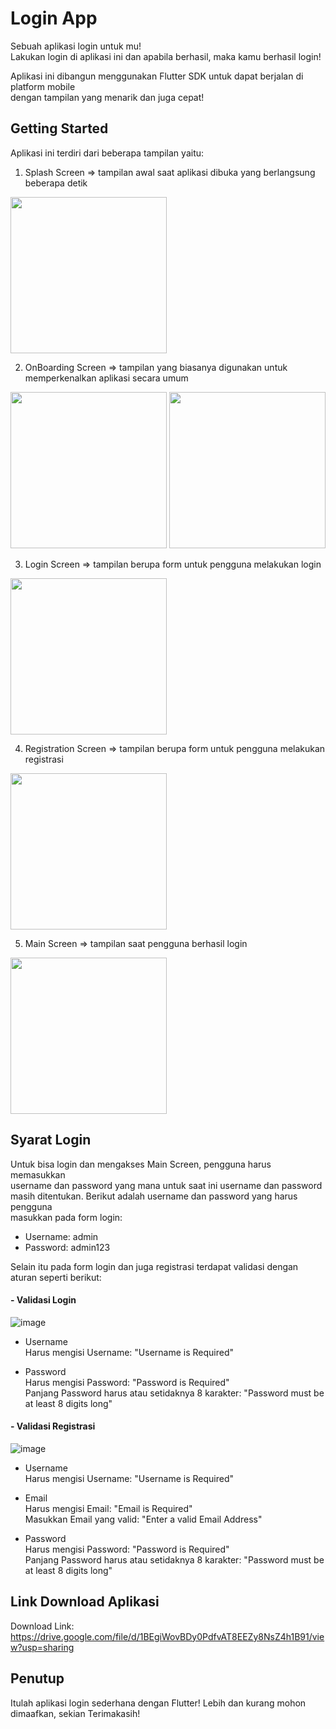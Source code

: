 # Login App

Sebuah aplikasi login untuk mu! <br>
Lakukan login di aplikasi ini dan apabila berhasil, maka kamu berhasil login! <br>

Aplikasi ini dibangun menggunakan Flutter SDK untuk dapat berjalan di platform mobile <br>
dengan tampilan yang menarik dan juga cepat! 


## Getting Started

Aplikasi ini terdiri dari beberapa tampilan yaitu:
1. Splash Screen => tampilan awal saat aplikasi dibuka yang berlangsung beberapa detik
<img src="https://user-images.githubusercontent.com/85085226/168231615-abf19fb7-e9e3-4ae3-8705-77e4e91f0e1f.jpg" width="250">

2. OnBoarding Screen => tampilan yang biasanya digunakan untuk memperkenalkan aplikasi secara umum
<img src="https://user-images.githubusercontent.com/85085226/168231684-07f80473-d17e-4c47-93e4-61d658315c84.jpg" width="250">
<img src="https://user-images.githubusercontent.com/85085226/168231645-e5de8eec-fde7-49df-b05e-5ebfcd14813b.jpg" width="250">

3. Login Screen => tampilan berupa form untuk pengguna melakukan login
<img src="https://user-images.githubusercontent.com/85085226/168231711-22b00dcb-1b57-4aa0-9e27-96264b099b0b.jpg" width="250">

4. Registration Screen => tampilan berupa form untuk pengguna melakukan registrasi
<img src="https://user-images.githubusercontent.com/85085226/168231733-4b7241cb-5720-49d5-8af6-83ca3d842b20.jpg" width="250">

5. Main Screen => tampilan saat pengguna berhasil login
<img src="https://user-images.githubusercontent.com/85085226/168231749-f921d061-b7d0-4f20-8233-dfccfd8e4e21.jpg" width="250">


## Syarat Login
Untuk bisa login dan mengakses Main Screen, pengguna harus memasukkan <br>
username dan password yang mana untuk saat ini username dan password <br>
masih ditentukan. Berikut adalah username dan password yang harus pengguna <br>
masukkan pada form login:
- Username: admin
- Password: admin123

Selain itu pada form login dan juga registrasi terdapat validasi dengan aturan seperti berikut:
#### - Validasi Login
![image](https://user-images.githubusercontent.com/85085226/168232480-5efafaaf-8456-43d7-87c0-24b6a125b0c5.png)
- Username <br>
  Harus mengisi Username: "Username is Required"
  
- Password <br>
  Harus mengisi Password: "Password is Required" <br>
  Panjang Password harus atau setidaknya 8 karakter: "Password must be at least 8 digits long"

#### - Validasi  Registrasi
![image](https://user-images.githubusercontent.com/85085226/168232592-35efeb62-8098-4d69-8638-238147ab5cbc.png)
- Username <br>
  Harus mengisi Username: "Username is Required"
  
- Email <br>
  Harus mengisi Email: "Email is Required" <br>
  Masukkan Email yang valid: "Enter a valid Email Address"

- Password <br>
  Harus mengisi Password: "Password is Required" <br>
  Panjang Password harus atau setidaknya 8 karakter: "Password must be at least 8 digits long"
  

## Link Download Aplikasi
Download Link: https://drive.google.com/file/d/1BEgiWovBDy0PdfvAT8EEZy8NsZ4h1B91/view?usp=sharing


## Penutup
Itulah aplikasi login sederhana dengan Flutter!
Lebih dan kurang mohon dimaafkan, sekian Terimakasih!
